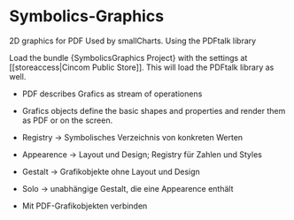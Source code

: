 # Symbolics-Graphics
2D graphics for PDF
Used by smallCharts. Using the PDFtalk library

Load the bundle {SymbolicsGraphics Project} with the settings at [[storeaccess|Cincom Public Store]]. This will load the PDFtalk library as well.
- PDF describes Grafics as stream of operationens
- Grafics objects define the basic shapes and properties and render them as PDF or on the screen.
- Registry → Symbolisches Verzeichnis von konkreten Werten

- Appearence → Layout und Design; Registry für Zahlen und Styles

- Gestalt → Grafikobjekte ohne Layout und Design

- Solo → unabhängige Gestalt, die eine Appearence enthält

- Mit PDF-Grafikobjekten verbinden
